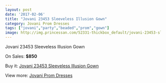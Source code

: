 ```yaml
---
layout: post
date: '2017-02-06'
title: "Jovani 23453 Sleeveless Illusion Gown"
category: Jovani Prom Dresses
tags: ["jovani","party","beaded","prom","gown"]
image: http://img.princessan.com/52331-thickbox_default/jovani-23453-sleeveless-illusion-gown.jpg
---
```

Jovani 23453 Sleeveless Illusion Gown

On Sales: **$850**
<a href="https://www.princessan.com/en/jovani-prom-dresses/23588-jovani-23453-sleeveless-illusion-gown.html"><amp-img layout="responsive" width="600" height="600" src="//img.princessan.com/52331-thickbox_default/jovani-23453-sleeveless-illusion-gown.jpg" alt="Jovani 23453 Sleeveless Illusion Gown 0" /></a>
<a href="https://www.princessan.com/en/jovani-prom-dresses/23588-jovani-23453-sleeveless-illusion-gown.html"><amp-img layout="responsive" width="600" height="600" src="//img.princessan.com/52333-thickbox_default/jovani-23453-sleeveless-illusion-gown.jpg" alt="Jovani 23453 Sleeveless Illusion Gown 1" /></a>
<a href="https://www.princessan.com/en/jovani-prom-dresses/23588-jovani-23453-sleeveless-illusion-gown.html"><amp-img layout="responsive" width="600" height="600" src="//img.princessan.com/52332-thickbox_default/jovani-23453-sleeveless-illusion-gown.jpg" alt="Jovani 23453 Sleeveless Illusion Gown 2" /></a>

Buy it: [Jovani 23453 Sleeveless Illusion Gown](https://www.princessan.com/en/jovani-prom-dresses/23588-jovani-23453-sleeveless-illusion-gown.html "Jovani 23453 Sleeveless Illusion Gown")

View more: [Jovani Prom Dresses](https://www.princessan.com/en/207-jovani-prom-dresses "Jovani Prom Dresses")